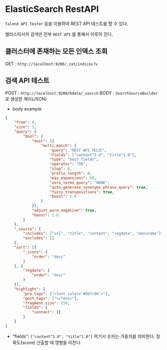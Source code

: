 # ElasticSearch RestAPI

`Talend API Tester` 등을 이용하여 REST API 테스트를 할 수 있다.

엘라스틱서치 검색은 전부 `REST API` 를 통해서 이루어 진다.

## 클러스터에 존재하는 모든 인덱스 조회

GET : `http://localhost:9200/_cat/indices?v`

## 검색 API 테스트

POST : `http://localhost:9200/bdata/_search`
BODY : `SearchSourceBuilder` 로 생성한 쿼리(JSON)

- body example

```json
{
	"from": 0,
	"size": 3,
	"query": {
		"bool": {
			"must": [{
				"multi_match": {
					"query": "REST API 테스트",
					"fields": ["content^2.0", "title^1.0"],
					"type": "best_fields",
					"operator": "OR",
					"slop": 0,
					"prefix_length": 0,
					"max_expansions": 50,
					"zero_terms_query": "NONE",
					"auto_generate_synonyms_phrase_query": true,
					"fuzzy_transpositions": true,
					"boost": 1.0
				}
			}],
			"adjust_pure_negative": true,
			"boost": 1.0
		}
	},
	"_source": {
		"includes": ["url", "title", "content", "regdate", "menuname"],
		"excludes": []
	},
	"sort": [{
		"_score": {
			"order": "desc"
		}
	}, {
		"regdate": {
			"order": "desc"
		}
	}],
	"highlight": {
		"pre_tags": ["<font color='#db7c00'>"],
		"post_tags": ["</font>"],
		"fragment_size": 150,
		"fields": {
			"content": {}
		}
	}
}
```

- "fields": `["content^2.0", "title^1.0"]` 여기서 숫자는 가중치를 의미한다. 정확도(score) 산출할 때 영향을 미친다.
